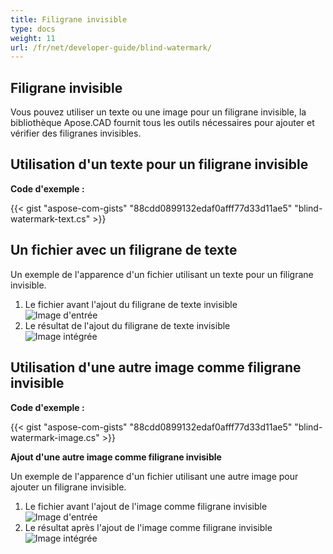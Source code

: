 ```yaml
---
title: Filigrane invisible
type: docs
weight: 11
url: /fr/net/developer-guide/blind-watermark/
---
```


## **Filigrane invisible**

Vous pouvez utiliser un texte ou une image pour un filigrane invisible, la bibliothèque Apose.CAD fournit tous les outils nécessaires pour ajouter et vérifier des filigranes invisibles.

## **Utilisation d'un texte pour un filigrane invisible**

**Code d'exemple :**

{{< gist "aspose-com-gists" "88cdd0899132edaf0afff77d33d11ae5" "blind-watermark-text.cs" >}}

## **Un fichier avec un filigrane de texte**

Un exemple de l'apparence d'un fichier utilisant un texte pour un filigrane invisible.

1. Le fichier avant l'ajout du filigrane de texte invisible<br>
![Image d'entrée](/_assets/guide/blind-watermark/Tyrannosaurus.dxf_input.png)<br>
1. Le résultat de l'ajout du filigrane de texte invisible<br>
![Image intégrée](/_assets/guide/blind-watermark/Tyrannosaurus.dxf_embedded.png)

## **Utilisation d'une autre image comme filigrane invisible**

**Code d'exemple :**

{{< gist "aspose-com-gists" "88cdd0899132edaf0afff77d33d11ae5" "blind-watermark-image.cs" >}}

**Ajout d'une autre image comme filigrane invisible**

Un exemple de l'apparence d'un fichier utilisant une autre image pour ajouter un filigrane invisible.

1. Le fichier avant l'ajout de l'image comme filigrane invisible<br>
![Image d'entrée](/_assets/guide/blind-watermark/robot_handling_cell.dwg_input.png)<br>
1. Le résultat après l'ajout de l'image comme filigrane invisible<br>
![Image intégrée](/_assets/guide/blind-watermark/robot_handling_cell.dwg_embedded.png)
